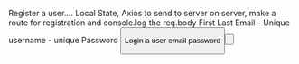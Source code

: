 

Register a user....
Local State, 
Axios to send to server
on server, make a route for registration and console.log the req.body
    First 
    Last
    Email   -  Unique
    username - unique
    Password
    <button onClick>






Login a user
    email
    password
    <button onClick>